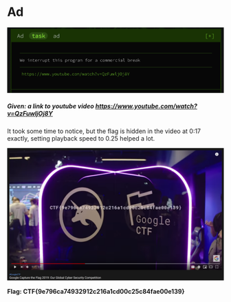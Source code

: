 # Ad

![img](./assets/video-task.png)

##### **Given:** a link to youtube video https://www.youtube.com/watch?v=QzFuwljOj8Y

It took some time to notice, but the flag is hidden in the video at 0:17 exactly, setting playback speed to 0.25 helped a lot.

![img](./assets/video-video.png)

**Flag: CTF{9e796ca74932912c216a1cd00c25c84fae00e139}**
